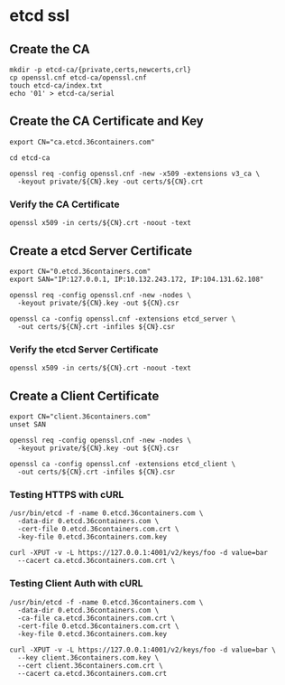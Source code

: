 # etcd ssl

## Create the CA

```
mkdir -p etcd-ca/{private,certs,newcerts,crl}
cp openssl.cnf etcd-ca/openssl.cnf
touch etcd-ca/index.txt
echo '01' > etcd-ca/serial
```

## Create the CA Certificate and Key

```
export CN="ca.etcd.36containers.com"
```

```
cd etcd-ca
```

```
openssl req -config openssl.cnf -new -x509 -extensions v3_ca \
  -keyout private/${CN}.key -out certs/${CN}.crt
```

### Verify the CA Certificate

```
openssl x509 -in certs/${CN}.crt -noout -text
```

## Create a etcd Server Certificate

```
export CN="0.etcd.36containers.com"
export SAN="IP:127.0.0.1, IP:10.132.243.172, IP:104.131.62.108"
```

```
openssl req -config openssl.cnf -new -nodes \
  -keyout private/${CN}.key -out ${CN}.csr
```

```
openssl ca -config openssl.cnf -extensions etcd_server \
  -out certs/${CN}.crt -infiles ${CN}.csr
```

### Verify the etcd Server Certificate

```
openssl x509 -in certs/${CN}.crt -noout -text
```

## Create a Client Certificate

```
export CN="client.36containers.com"
unset SAN
```

```
openssl req -config openssl.cnf -new -nodes \
  -keyout private/${CN}.key -out ${CN}.csr
```

```
openssl ca -config openssl.cnf -extensions etcd_client \
  -out certs/${CN}.crt -infiles ${CN}.csr
```

### Testing HTTPS with cURL

```
/usr/bin/etcd -f -name 0.etcd.36containers.com \
  -data-dir 0.etcd.36containers.com \
  -cert-file 0.etcd.36containers.com.crt \
  -key-file 0.etcd.36containers.com.key
```

```
curl -XPUT -v -L https://127.0.0.1:4001/v2/keys/foo -d value=bar
  --cacert ca.etcd.36containers.com.crt \
```

### Testing Client Auth with cURL

```
/usr/bin/etcd -f -name 0.etcd.36containers.com \
  -data-dir 0.etcd.36containers.com \
  -ca-file ca.etcd.36containers.com.crt \
  -cert-file 0.etcd.36containers.com.crt \
  -key-file 0.etcd.36containers.com.key
```

```
curl -XPUT -v -L https://127.0.0.1:4001/v2/keys/foo -d value=bar \
  --key client.36containers.com.key \
  --cert client.36containers.com.crt \
  --cacert ca.etcd.36containers.com.crt
```
